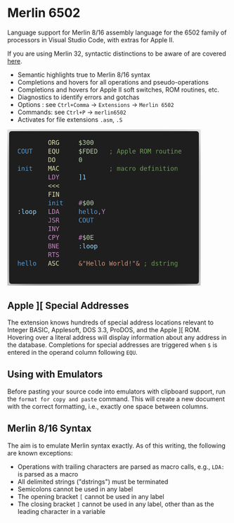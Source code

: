 # Merlin 6502

Language support for Merlin 8/16 assembly language for the 6502 family of processors in Visual Studio Code, with extras for Apple II.

If you are using Merlin 32, syntactic distinctions to be aware of are covered [here](https://brutaldeluxe.fr/products/crossdevtools/merlin/).

* Semantic highlights true to Merlin 8/16 syntax
* Completions and hovers for all operations and pseudo-operations
* Completions and hovers for Apple II soft switches, ROM routines, etc.
* Diagnostics to identify errors and gotchas
* Options : see `Ctrl+Comma` -> `Extensions` -> `Merlin 6502`
* Commands: see `Ctrl+P` -> `merlin6502`
* Activates for file extensions `.asm`, `.S`

<img src="sample/demo.png" width=440 alt="session capture"/>

## Apple ][ Special Addresses

The extension knows hundreds of special address locations relevant to Integer BASIC, Applesoft, DOS 3.3, ProDOS, and the Apple ][ ROM.  Hovering over a literal address will display information about any address in the database.  Completions for special addresses are triggered when `$` is entered in the operand column following `EQU`.

## Using with Emulators

Before pasting your source code into emulators with clipboard support, run the ``format for copy and paste`` command.  This will create a new document with the correct formatting, i.e., exactly one space between columns.

## Merlin 8/16 Syntax

The aim is to emulate Merlin syntax exactly. As of this writing, the following are known exceptions:

* Operations with trailing characters are parsed as macro calls, e.g., `LDA:` is parsed as a macro
* All delimited strings ("dstrings") must be terminated
* Semicolons cannot be used in any label
* The opening bracket `[` cannot be used in any label
* The closing bracket `]` cannot be used in any label, other than as the leading character in a variable
